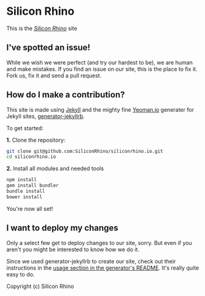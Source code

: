 # Silicon Rhino

This is the *[Silicon Rhino](http://yeoman.io)* site

## I've spotted an issue!

While we wish we were perfect (and try our hardest to be), we are human and make mistakes. If you find an issue on our site, this is the place to fix it. Fork us, fix it and send a pull request.


## How do I make a contribution?

This site is made using [Jekyll](https://github.com/mojombo/jekyll/) and the mighty fine [Yeoman.io](http://yeoman.io) generater for Jekyll sites, [generator-jekyllrb](https://github.com/robwierzbowski/generator-jekyllrb).

To get started:

**1\.** Clone the repository:

```bash
git clone git@github.com:SiliconRhino/siliconrhino.io.git
cd siliconrhino.io
```

**2\.** Install all modules and needed tools

```bash
npm install
gem install bundler
bundle install
bower install
```

You're now all set!


## I want to deploy my changes

Only a select few get to deploy changes to our site, sorry. But even if you aren't you might be interested to know how we do it. 

Since we used generator-jekyllrb to create our site, check out their instructions in the  [usage section in the generator's README](https://github.com/robwierzbowski/generator-jekyllrb/blob/a6b7f84df446378195b9b638509c5d7890fa130d/README.md#grunt-workflow). It's really quite easy to do.

Copyright (c) Silicon Rhino
